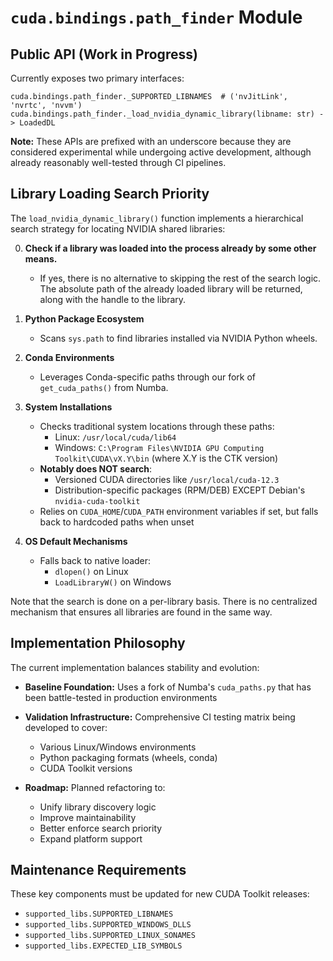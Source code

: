 # `cuda.bindings.path_finder` Module

## Public API (Work in Progress)

Currently exposes two primary interfaces:

```
cuda.bindings.path_finder._SUPPORTED_LIBNAMES  # ('nvJitLink', 'nvrtc', 'nvvm')
cuda.bindings.path_finder._load_nvidia_dynamic_library(libname: str) -> LoadedDL
```

**Note:**
These APIs are prefixed with an underscore because they are considered
experimental while undergoing active development, although already
reasonably well-tested through CI pipelines.

## Library Loading Search Priority

The `load_nvidia_dynamic_library()` function implements a hierarchical search
strategy for locating NVIDIA shared libraries:

0. **Check if a library was loaded into the process already by some other means.**
   - If yes, there is no alternative to skipping the rest of the search logic.
     The absolute path of the already loaded library will be returned, along
     with the handle to the library.

1. **Python Package Ecosystem**
   - Scans `sys.path` to find libraries installed via NVIDIA Python wheels.

2. **Conda Environments**
   - Leverages Conda-specific paths through our fork of `get_cuda_paths()` from Numba.

3. **System Installations**
   - Checks traditional system locations through these paths:
     - Linux: `/usr/local/cuda/lib64`
     - Windows: `C:\Program Files\NVIDIA GPU Computing Toolkit\CUDA\vX.Y\bin`
       (where X.Y is the CTK version)
   - **Notably does NOT search**:
     - Versioned CUDA directories like `/usr/local/cuda-12.3`
     - Distribution-specific packages (RPM/DEB)
       EXCEPT Debian's `nvidia-cuda-toolkit`
   - Relies on `CUDA_HOME`/`CUDA_PATH` environment variables if set, but falls
     back to hardcoded paths when unset

4. **OS Default Mechanisms**
   - Falls back to native loader:
     - `dlopen()` on Linux
     - `LoadLibraryW()` on Windows

Note that the search is done on a per-library basis. There is no centralized
mechanism that ensures all libraries are found in the same way.

## Implementation Philosophy

The current implementation balances stability and evolution:

- **Baseline Foundation:** Uses a fork of Numba's `cuda_paths.py` that has been
  battle-tested in production environments

- **Validation Infrastructure:** Comprehensive CI testing matrix being developed to cover:
  - Various Linux/Windows environments
  - Python packaging formats (wheels, conda)
  - CUDA Toolkit versions

- **Roadmap:** Planned refactoring to:
  - Unify library discovery logic
  - Improve maintainability
  - Better enforce search priority
  - Expand platform support

## Maintenance Requirements

These key components must be updated for new CUDA Toolkit releases:

- `supported_libs.SUPPORTED_LIBNAMES`
- `supported_libs.SUPPORTED_WINDOWS_DLLS`
- `supported_libs.SUPPORTED_LINUX_SONAMES`
- `supported_libs.EXPECTED_LIB_SYMBOLS`
